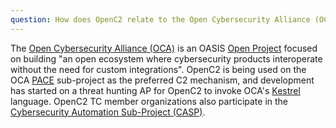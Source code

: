 ```yaml
---
question: How does OpenC2 relate to the Open Cybersecurity Alliance (OCA)?
---
```


The [Open Cybersecurity Alliance
(OCA)](https://opencybersecurityalliance.org/) is an OASIS [Open
Project](https://www.oasis-open.org/open-projects/) focused on
building "an open ecosystem where cybersecurity products
interoperate without the need for custom integrations". OpenC2 is
being used on the OCA
[PACE](https://opencybersecurityalliance.org/pace/) sub-project
as the preferred C2 mechanism, and development has started on a
threat hunting AP for OpenC2 to invoke OCA's
[Kestrel](https://github.com/opencybersecurityalliance/kestrel-lang)
language. OpenC2 TC member organizations also participate in the [Cybersecurity Automation Sub-Project
(CASP)](https://opencybersecurityalliance.org/casp/).
